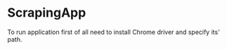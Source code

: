 # ScrapingApp

To run application first of all need to install Chrome driver and specify its' path.
